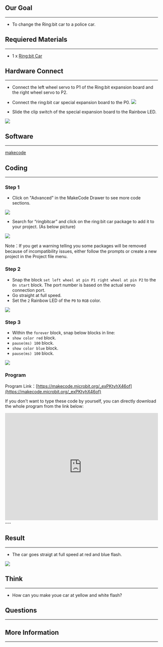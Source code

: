 ## Our Goal
---
- To change the Ring:bit car to a police car.

## Requiered Materials
---
- 1 x [Ring:bit Car](https://www.elecfreaks.com/estore)

## Hardware Connect
---
- Connect the left wheel servo to P1 of the Ring:bit expansion board and the right wheel servo to P2.
- Connect the ring:bit car special expansion board to the P0.
![](https://i.imgur.com/D5sFydb.jpg)

- Slide the clip switch of the special expansion board to the Rainbow LED.

![](https://i.imgur.com/s3rVwxZ.jpg)

## Software
---
[makecode](https://makecode.microbit.org/#)

## Coding
---
### Step 1
- Click on "Advanced" in the MakeCode Drawer to see more code sections.

![](https://i.imgur.com/2qCyzQ7.png)

- Search for “ringbitcar” and click on the ring:bit car package to add it to your project. (As below picture)

![](https://i.imgur.com/1Wq2Mov.jpg)

Note：If you get a warning telling you some packages will be removed because of incompatibility issues, either follow the prompts or create a new project in the Project file menu.

### Step 2

- Snap the block `set left wheel at pin P1 right wheel at pin P2` to the `On start` block. The port number is based on the actual servo connection port.
- Go straight at full speed.
- Set the `2` Rainbow LED of the `P0` to `RGB` color.

![](https://i.imgur.com/J7eFoDN.png)

### Step 3

- Within the `forever` block, snap below blocks in line:
- `show color red` block.
- `pause(ms) 100` block.
- `show color blue` block.
- `pause(ms) 100` block.

![](https://i.imgur.com/CqsUljq.png)


### Program

Program Link：[https://makecode.microbit.org/_exPKtyhX46of](https://makecode.microbit.org/_exPKtyhX46of)

If you don't want to type these code by yourself, you can directly download the whole program from the link below:

<div style="position:relative;height:0;padding-bottom:70%;overflow:hidden;"><iframe style="position:absolute;top:0;left:0;width:100%;height:100%;" src="https://makecode.microbit.org/#pub:_exPKtyhX46of" frameborder="0" sandbox="allow-popups allow-forms allow-scripts allow-same-origin"></iframe></div>  
---


## Result
---
- The car goes straigt at full speed at red and blue flash.

![](https://i.imgur.com/E4XxlGK.jpg)

## Think
---
- How can you make youe car at yellow and white flash? 

## Questions
---


## More Information  
---

